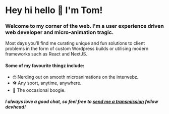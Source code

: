 <h1>Hey hi hello 👋 I'm Tom!</h1>
<h3>Welcome to my corner of the web. I'm a user experience driven web developer and micro-animation tragic.</h3>
<p>Most days you'll find me curating unique and fun solutions to client problems in the form of custom Wordpress builds or utilising modern frameworks such as React and NextJS.</p>
<h4>Some of my favourite thingz include:</h4>
<ul>
  <li>🤓 Nerding out on smooth microanimations on the interwebz.</li>
  <li>⚽️ Any sport, anytime, anywhere.</li>
  <li>🕺 The occasional boogie.</li>
</ul>
<h5>I always love a good chat, so feel free to <a href="mailto:hello@tomdotcom.au">send me a transmission</a> fellow devhead!</h5>
